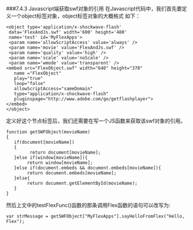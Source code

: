 ###7.4.3 Javascript端获取swf对象的引用
在Javascript代码中，我们首先要定义一个object标签对象，object标签对象的大概格式
如下：


```
<object type='application/x-shockwave-flash'
 data='FlexAndJs.swf' width='600' height='480'
 name='test' id='MyFlexApps'>
 <param name='allowScriptAccess' value='always' />
 <param name='movie' value='FlexAndJs.swf' />
 <param name='quality' value='high' />
 <param name='scale' value='noScale' />
 <param name='wmode' value='transparent' />
<embed src="FlexObject.swf" width="640" height="378"
   name ="FlexObject"
   play="true"
   loop="false"
   allowScriptAccess="sameDomain" 
   type="application/x-shockwave-flash"
   pluginspage="http://www.adobe.com/go/getflashplayer">
</embed>
</object>
```


   定义好这个节点标签后，我们还需要在写一个JS函数来获取该swf对象的引用。


```
function getSWFObject(movieName)
{
   if(document[movieName])
   {
         return document[movieName];
   }else if(window[movieName]){
        return window[movieName]; 
   }else if(document.embeds && document.embeds[movieName]){
        return document.embeds[movieName];
   }else{
        return document.getElementById(movieName);
   }
}
```


   然后上文中的testFlexFunc()函数的那条调用Flex函数的语句可以改写为:


```
var strMessage = getSWFObject["MyFlexApps"].sayHelloFromFlex("Hello, Flex");
```

